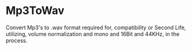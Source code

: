 # Mp3ToWav
Convert Mp3's to .wav format required for, compatibility or Second Life, utilizing, volume normalization and mono and 16Bit and 44KHz, in the process.
